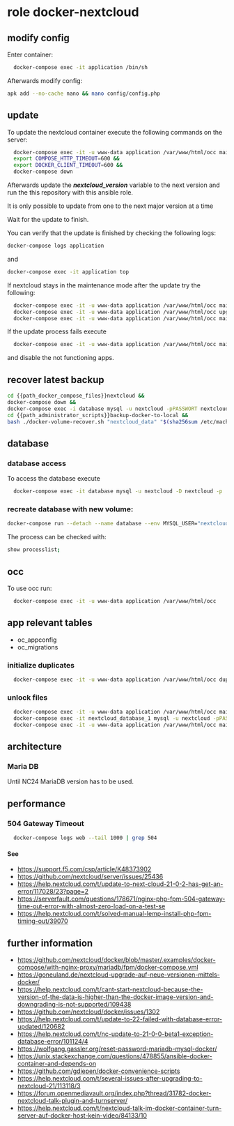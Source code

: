 # role docker-nextcloud

## modify config
Enter container:
```bash
  docker-compose exec -it application /bin/sh
```

Afterwards modify config:
```bash
apk add --no-cache nano && nano config/config.php
```

## update

To update the nextcloud container execute the following commands on the server:
```bash
  docker-compose exec -it -u www-data application /var/www/html/occ maintenance:mode --on &&
  export COMPOSE_HTTP_TIMEOUT=600 &&
  export DOCKER_CLIENT_TIMEOUT=600 &&
  docker-compose down
```

Afterwards update the ***nextcloud_version*** variable to the next version and run the this repository with this ansible role.

It is only possible to update from one to the next major version at a time

Wait for the update to finish.

You can verify that the update is finished by checking the following logs:

```bash
docker-compose logs application
```

and

```bash
docker-compose exec -it application top
```

If nextcloud stays in the maintenance mode after the update try the following:

```bash
  docker-compose exec -it -u www-data application /var/www/html/occ maintenance:mode --on
  docker-compose exec -it -u www-data application /var/www/html/occ upgrade
  docker-compose exec -it -u www-data application /var/www/html/occ maintenance:mode --off
```

If the update process fails execute

```bash
  docker-compose exec -it -u www-data application /var/www/html/occ maintenance:repair
```

and disable the not functioning apps.

## recover latest backup
```bash
cd {{path_docker_compose_files}}nextcloud &&
docker-compose down &&
docker-compose exec -i database mysql -u nextcloud -pPASSWORT nextcloud < "/Backups/$(sha256sum /etc/machine-id | head -c 64)/backup-docker-to-local/latest/nextcloud_database/sql/backup.sql" &&
cd {{path_administrator_scripts}}backup-docker-to-local &&
bash ./docker-volume-recover.sh "nextcloud_data" "$(sha256sum /etc/machine-id | head -c 64)"
```

## database
### database access
To access the database execute
```bash
  docker-compose exec -it database mysql -u nextcloud -D nextcloud -p
```

### recreate database with new volume:
```bash
docker-compose run --detach --name database --env MYSQL_USER="nextcloud" --env MYSQL_PASSWORD=PASSWORD --env MYSQL_ROOT_PASSWORD=PASSWORD --env MYSQL_DATABASE="nextcloud" -v nextcloud_database:/var/lib/mysql
```

The process can be checked with:

```bash
show processlist;
```

## occ

To use occ run:

```bash
  docker-compose exec -it -u www-data application /var/www/html/occ
```

## app relevant tables
- oc_appconfig
- oc_migrations

### initialize duplicates

```bash
  docker-compose exec -it -u www-data application /var/www/html/occ duplicates:find-all --output
```

### unlock files
```bash
  docker-compose exec -it -u www-data application /var/www/html/occ maintenance:mode --on
  docker-compose exec -it nextcloud_database_1 mysql -u nextcloud -pPASSWORD1234132 -D nextcloud -e "delete from oc_file_locks where 1"
  docker-compose exec -it -u www-data application /var/www/html/occ maintenance:mode --off
```

## architecture
### Maria DB
Until NC24 MariaDB version has to be used.

## performance
### 504 Gateway Timeout

```bash
  docker-compose logs web --tail 1000 | grep 504
```

#### See
- https://support.f5.com/csp/article/K48373902
- https://github.com/nextcloud/server/issues/25436
- https://help.nextcloud.com/t/update-to-next-cloud-21-0-2-has-get-an-error/117028/23?page=2
- https://serverfault.com/questions/178671/nginx-php-fpm-504-gateway-time-out-error-with-almost-zero-load-on-a-test-se
- https://help.nextcloud.com/t/solved-manual-lemp-install-php-fpm-timing-out/39070

## further information
- https://github.com/nextcloud/docker/blob/master/.examples/docker-compose/with-nginx-proxy/mariadb/fpm/docker-compose.yml
- https://goneuland.de/nextcloud-upgrade-auf-neue-versionen-mittels-docker/
- https://help.nextcloud.com/t/cant-start-nextcloud-because-the-version-of-the-data-is-higher-than-the-docker-image-version-and-downgrading-is-not-supported/109438
- https://github.com/nextcloud/docker/issues/1302
- https://help.nextcloud.com/t/update-to-22-failed-with-database-error-updated/120682
- https://help.nextcloud.com/t/nc-update-to-21-0-0-beta1-exception-database-error/101124/4
- https://wolfgang.gassler.org/reset-password-mariadb-mysql-docker/
- https://unix.stackexchange.com/questions/478855/ansible-docker-container-and-depends-on
- https://github.com/gdiepen/docker-convenience-scripts
- https://help.nextcloud.com/t/several-issues-after-upgrading-to-nextcloud-21/113118/3
- https://forum.openmediavault.org/index.php?thread/31782-docker-nextcloud-talk-plugin-and-turnserver/
- https://help.nextcloud.com/t/nextcloud-talk-im-docker-container-turn-server-auf-docker-host-kein-video/84133/10
